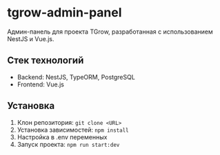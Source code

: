 # tgrow-admin-panel
Админ-панель для проекта TGrow, разработанная с использованием NestJS и Vue.js.
## Стек технологий
- Backend: NestJS, TypeORM, PostgreSQL
- Frontend: Vue.js
## Установка
1. Клон репозитория: `git clone <URL>`
2. Установка зависимостей: `npm install`
3. Настройка в .env переменных
4. Запуск проекта: `npm run start:dev`